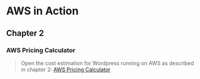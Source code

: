# AWS in Action
## Chapter 2

### AWS Pricing Calculator

> Open the cost estimation for Wordpress running on AWS as described in chapter 2: [AWS Pricing Calculator](https://calculator.aws/#/estimate?id=80871da9b0cab4902391221b12269df5382c7113)